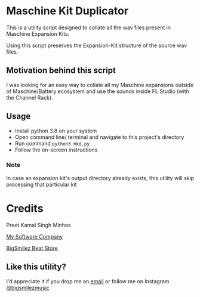 # Maschine Kit Duplicator
This is a utility script designed to collate all the wav files present in Maschine Expansion Kits.

Using this script preserves the Expansion-Kit structure of the source wav files.


## Motivation behind this script
I was looking for an easy way to collate all my Maschine expansions outside of Maschine/Battery ecosystem and use the sounds inside FL Studio (with the Channel Rack).



## Usage
* Install python 3.8 on your system
* Open command line/ terminal and navigate to this project's directory
* Run command `python3 mkd.py`
* Follow the on-screen instructions

### Note
In case an expansion kit's output directory already exists, this utility will skip processing that particular kit 

# Credits
Preet Kamal Singh Minhas

[My Software Company](https://MarchingBytes.com)

[BigSmilez Beat Store](https://www.bigsmilezmusic.com)

## Like this utility?
I'd appreciate it if you drop me an [email](preet@bigsmilezmusic.com) or follow me on Instagram [@bigsmilezmusic](https://www.instagram.com/bigsmilezmusic/)